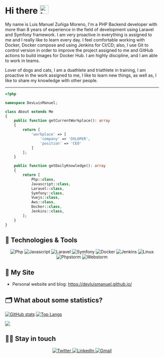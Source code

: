 # Hi there <img src="https://user-images.githubusercontent.com/1303154/88677602-1635ba80-d120-11ea-84d8-d263ba5fc3c0.gif" width="28px" alt="hi">

My name is Luis Manuel Zuñiga Moreno, I'm a PHP Backend developer with more than 8 years of experience in the field of
development using Laravel and Symfony framework. I am very proactive in everything is assigned to me and I really like
to learn every day. I feel comfortable working with Docker, Docker compose and using Jenkins for CI/CD; also, I use Git
to control version in order to improve the project assigned to me and GitHub actions to build images for Docker Hub. I
am highly discipline, and I am able to work in teams.

Lover of dogs and cats, I am a duathlete and triathlete in training, I am proactive in the work assigned to me, I like
to learn new things, as well as, I like to share my knowledge with other people.

---

```php
<?php

namespace DevLuisManuel;

class About extends Me
{
    public function getCurrentWorkplace(): array
    {
        return [
            'workplace' => [
                'company' => 'DVLOPER',
                'position' => 'CEO'         
            ]
        ];
    }

    public function getDailyKnowledge(): array
    {
        return [
            Php::class,
            Javascript::class,
            Laravel::class,
            Symfony::class,
            Vuejs::class,
            Aws::class,
            Docker::class,
            Jenkins::class,
        ];
    }
}
```

## 🔧 Technologies & Tools

<div align="center">
    <img alt="Php" src="https://img.shields.io/badge/php-%2314354C.svg?style=for-the-badge&logo=php"/>
    <img alt="Javascript" src="https://img.shields.io/badge/javascript-%23092E20.svg?style=for-the-badge&logo=javascript"/>
    <img alt="Laravel" src="https://img.shields.io/badge/laravel-%23092E20.svg?style=for-the-badge&logo=laravel"/>
    <img alt="Symfony" src="https://img.shields.io/badge/symfony-%23092E20.svg?style=for-the-badge&logo=Symfony"/>
    <img alt="Docker" src="https://img.shields.io/badge/docker-%230db7ed.svg?style=for-the-badge&logo=docker&logoColor=white"/>
    <img alt="Jenkins" src="https://img.shields.io/badge/jenkins-%232C5263.svg?style=for-the-badge&logo=jenkins"/>
    <img alt="Linux" src="https://img.shields.io/badge/Linux-%232C5261.svg?style=for-the-badge&logo=Linux&color=yellow&logoColor=white"/>
    <img alt="Phpstorm" src="https://img.shields.io/badge/phpstorm-%232C5261.svg?style=for-the-badge&logo=Phpstorm&color=blueviolet&logoColor=white"/>
    <img alt="Webstorm" src="https://img.shields.io/badge/webstorm-%232C5261.svg?style=for-the-badge&logo=Webstorm&color=blue&logoColor=white"/>
</div>

## 📝 My Site

- Personal website and blog: https://devluismanuel.github.io/

## 🗂️ What about some statistics?

[![GitHub stats](https://github-readme-stats.vercel.app/api?show_icons=true&username=DevLuisManuel&hide=contribs,prs)](https://github.com/DevLuisManuel/github-readme-stats)
[![Top Langs](https://github-readme-stats.vercel.app/api/top-langs/?username=DevLuisManuel&layout=compact)](https://github.com/DevLuisManuel/github-readme-stats)



<a href="https://github.com/anuraghazra/github-readme-stats" target="_blank">
  <img align="center" src="https://github-readme-stats.vercel.app/api/top-langs/?username=devluismanuel" />
</a>

## 👨‍💻 Stay in touch

<div align="center">
  <a href="https://twitter.com/DevLuisM" target="_blank">
    <img alt="Twitter" src="https://img.shields.io/badge/DevLuisM-%231DA1F2.svg?style=for-the-badge&logo=Twitter&logoColor=white"/>
  </a>
  <a href="https://www.linkedin.com/in/devluism/" target="_blank">
    <img alt="LinkedIn" src="https://img.shields.io/badge/linkedin-%230077B5.svg?style=for-the-badge&logo=linkedin&logoColor=white"/>
  </a>
  <a href="mailto:ing.luiszunigam@gmail.com" target="_blank">
  <img alt="Gmail" src="https://img.shields.io/badge/gmail-D14836?style=for-the-badge&logo=gmail&logoColor=white" />
</a>
</div>
